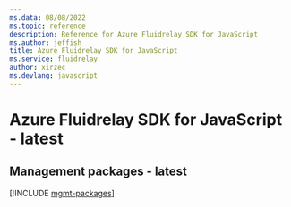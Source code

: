 ```yaml
---
ms.data: 08/08/2022
ms.topic: reference
description: Reference for Azure Fluidrelay SDK for JavaScript
ms.author: jeffish
title: Azure Fluidrelay SDK for JavaScript
ms.service: fluidrelay
author: xirzec
ms.devlang: javascript
---
```

# Azure Fluidrelay SDK for JavaScript - latest

## Management packages - latest
[!INCLUDE [mgmt-packages](fluidrelay-mgmt-index.md)]